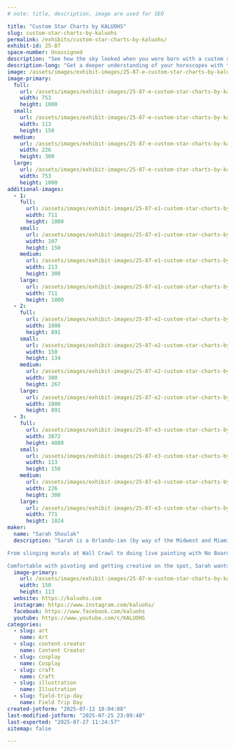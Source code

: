 ```yaml
---
# note: title, description, image are used for SEO

title: "Custom Star Charts by KALUOHS"
slug: custom-star-charts-by-kaluohs
permalink: /exhibits/custom-star-charts-by-kaluohs/
exhibit-id: 25-87
space-number: Unassigned
description: "See how the sky looked when you were born with a custom star chart like you've never seen before."
description-long: "Get a deeper understanding of your horoscopes with this quick tool to understand your sun sign, rising sign, moon sign as well as many other exciting notes like your chiron, midheaven, North and South nodes. These few tips can help you unlock more aspects of your personality and purpose than you could with a horoscope alone. Understand how to navigate the noisy astrological landscape with a better map; a custom star chart by KALUOHS!"
image: /assets/images/exhibit-images/25-87-e-custom-star-charts-by-kaluohs-deluxe-50-jessica-226x300.jpg
image-primary: 
  full:
    url: /assets/images/exhibit-images/25-87-e-custom-star-charts-by-kaluohs-deluxe-50-jessica-full.jpg
    width: 753
    height: 1000
  small:
    url: /assets/images/exhibit-images/25-87-e-custom-star-charts-by-kaluohs-deluxe-50-jessica-113x150.jpg
    width: 113
    height: 150
  medium:
    url: /assets/images/exhibit-images/25-87-e-custom-star-charts-by-kaluohs-deluxe-50-jessica-226x300.jpg
    width: 226
    height: 300
  large:
    url: /assets/images/exhibit-images/25-87-e-custom-star-charts-by-kaluohs-deluxe-50-jessica-753x1000.jpg
    width: 753
    height: 1000
additional-images: 
  - 1:
    full:
      url: /assets/images/exhibit-images/25-87-e1-custom-star-charts-by-kaluohs-basic-40-1-full.jpg
      width: 711
      height: 1000
    small:
      url: /assets/images/exhibit-images/25-87-e1-custom-star-charts-by-kaluohs-basic-40-1-107x150.jpg
      width: 107
      height: 150
    medium:
      url: /assets/images/exhibit-images/25-87-e1-custom-star-charts-by-kaluohs-basic-40-1-213x300.jpg
      width: 213
      height: 300
    large:
      url: /assets/images/exhibit-images/25-87-e1-custom-star-charts-by-kaluohs-basic-40-1-711x1000.jpg
      width: 711
      height: 1000
  - 2:
    full:
      url: /assets/images/exhibit-images/25-87-e2-custom-star-charts-by-kaluohs-wip-pic-full.jpg
      width: 1000
      height: 891
    small:
      url: /assets/images/exhibit-images/25-87-e2-custom-star-charts-by-kaluohs-wip-pic-150x134.jpg
      width: 150
      height: 134
    medium:
      url: /assets/images/exhibit-images/25-87-e2-custom-star-charts-by-kaluohs-wip-pic-300x267.jpg
      width: 300
      height: 267
    large:
      url: /assets/images/exhibit-images/25-87-e2-custom-star-charts-by-kaluohs-wip-pic-1000x891.jpg
      width: 1000
      height: 891
  - 3:
    full:
      url: /assets/images/exhibit-images/25-87-e3-custom-star-charts-by-kaluohs-andrea-chart-full.jpg
      width: 3072
      height: 4080
    small:
      url: /assets/images/exhibit-images/25-87-e3-custom-star-charts-by-kaluohs-andrea-chart-113x150.jpg
      width: 113
      height: 150
    medium:
      url: /assets/images/exhibit-images/25-87-e3-custom-star-charts-by-kaluohs-andrea-chart-226x300.jpg
      width: 226
      height: 300
    large:
      url: /assets/images/exhibit-images/25-87-e3-custom-star-charts-by-kaluohs-andrea-chart-771x1024.jpg
      width: 771
      height: 1024
maker: 
  name: "Sarah Shoulak"
  description: "Sarah is a Orlando-ian (by way of the Midwest and Miami) and local artist. She's been involved in the art community since she arrived in 2015 and prides herself in the collaborations that she's worked on over the last decade. 

From slinging murals at Wall Crawl to doing live painting with No Boarders and the Orlando City Soccer Club, Sarah is no stranger to big creative displays. She's also live streamed her bodypainting live on Twitch and even live streamed two music festivals when things had to do virtual in the early 2020's. 

Comfortable with pivoting and getting creative on the spot, Sarah wants art to be accessible and usually tries to incorporate creative repurposing, or upcycling in her pieces like mosaics and cosplay props."
  image-primary:
    url: /assets/images/exhibit-images/25-87-m-custom-star-charts-by-kaluohs-pxl-20210929-235146371-150x113.jpg
    width: 150
    height: 113
  website: https://kaluohs.com
  instagram: https://www.instagram.com/kaluohs/
  facebook: https://www.facebook.com/kaluohs
  youtube: https://www.youtube.com/c/KALUOHS
categories: 
  - slug: art
    name: Art
  - slug: content-creator
    name: Content Creator
  - slug: cosplay
    name: Cosplay
  - slug: craft
    name: Craft
  - slug: illustration
    name: Illustration
  - slug: field-trip-day
    name: Field Trip Day
created-jotform: "2025-07-13 18:04:08"
last-modified-jotform: "2025-07-25 23:09:40"
last-exported: "2025-07-27 11:24:57"
sitemap: false

---
```

